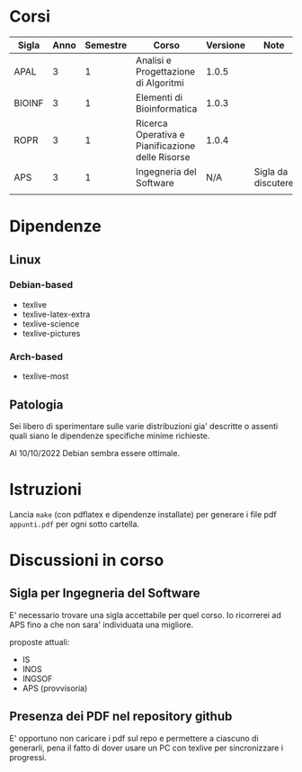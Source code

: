 # Corsi

| Sigla | Anno | Semestre | Corso | Versione | Note |
| --- | --- | --- | --- | --- | --- |
| APAL | 3 | 1 | Analisi e Progettazione di Algoritmi | 1.0.5 |  |
| BIOINF | 3 | 1 | Elementi di Bioinformatica | 1.0.3 |  |
| ROPR | 3 | 1 | Ricerca Operativa e Pianificazione delle Risorse | 1.0.4 |  |
| APS | 3 | 1 | Ingegneria del Software | N/A | Sigla da discutere |
|  |  |  |  |  |

# Dipendenze

## Linux

### Debian-based

 - texlive
 - texlive-latex-extra
 - texlive-science
 - texlive-pictures

### Arch-based

 - texlive-most

## Patologia

Sei libero di sperimentare sulle varie distribuzioni gia' descritte o assenti quali siano le dipendenze specifiche minime richieste.

Al 10/10/2022 Debian sembra essere ottimale.

# Istruzioni

Lancia `make` (con pdflatex e dipendenze installate) per generare i file pdf `appunti.pdf` per ogni sotto cartella.

# Discussioni in corso

## Sigla per Ingegneria del Software

E' necessario trovare una sigla accettabile per quel corso. Io ricorrerei ad APS fino a che non sara' individuata una migliore.

proposte attuali:

 - IS
 - INOS
 - INGSOF
 - APS (provvisoria)

## Presenza dei PDF nel repository github

E' opportuno non caricare i pdf sul repo e permettere a ciascuno di generarli, pena il fatto di dover usare un PC con texlive per sincronizzare i progressi.

